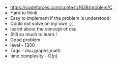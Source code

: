 * https://codeforces.com/contest/1638/problem/C
* Hard to think
* Easy to implement if the problem is understood
* Could not solve on my own :,(
* learnt about the concept of dsu
* Still so much to learn !
* Good problem
* level - 1300
* Tags - dsu,graphs,math
* time complexity - O(n)
